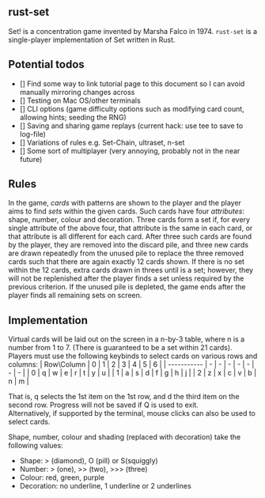 ## rust-set 
Set! is a concentration game invented by Marsha Falco in 1974. `rust-set` is a single-player implementation of Set written in Rust.

## Potential todos
- [] Find some way to link tutorial page to this document so I can avoid manually mirroring changes across
- [] Testing on Mac OS/other terminals
- [] CLI options (game difficulty options such as modifying card count, allowing 
hints; seeding the RNG)
- [] Saving and sharing game replays (current hack: use tee to save to log-file)
- [] Variations of rules e.g. Set-Chain, ultraset, n-set
- [] Some sort of multiplayer (very annoying, probably not in the near future)

## Rules
In the game, *cards* with patterns are shown to the player and the player aims to find *sets* within the given cards. Such cards have four *attributes*: shape, number, colour and decoration. Three cards form a set if, for every single attribute of the above four, that attribute is the same in each card, or that attribute is all different for each card. After three such cards are found by the player, they are removed into the discard pile, and three new cards are drawn repeatedly from the unused pile to replace the three removed cards such that there are again exactly 12 cards shown. If there is no set within the 12 cards, extra cards drawn in threes until is a set; however, they will not be replenished after the player finds a set unless required by the previous criterion. If the unused pile is depleted, the game ends after the player finds all remaining sets on screen.

## Implementation
Virtual cards will be laid out on the screen in a n-by-3 table, where n is a number from 1 to 7. (There is guaranteed to be a set within 21 cards). Players must use the following keybinds to select cards on various rows and columns:
| Row\\Column | 0 | 1 | 2 | 3 | 4 | 5 | 6 |
| ----------- | - | - | - | - | - | - | - |
|      0      | q | w | e | r | t | y | u |
|      1      | a | s | d | f | g | h | j |
|      2      | z | x | c | v | b | n | m |

That is, q selects the 1st item on the 1st row, and d the third item on the second row. Progress will not be saved if Q is used to exit. \
Alternatively, if supported by the terminal, mouse clicks can also be used to select cards.

Shape, number, colour and shading (replaced with decoration) take the following values:
- Shape: > (diamond), O (pill) or S(squiggly)
- Number: > (one), >> (two), >>> (three)
- Colour: red, green, purple
- Decoration: no underline, 1 underline or 2 underlines